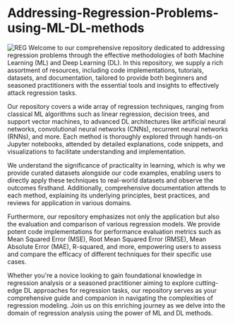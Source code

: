 # Addressing-Regression-Problems-using-ML-DL-methods
![REG](https://trainings.internshala.com/blog/wp-content/uploads/2023/07/Regression-in-machine-learning-1.jpg)
Welcome to our comprehensive repository dedicated to addressing regression problems through the effective methodologies of both Machine Learning (ML) and Deep Learning (DL). In this repository, we supply a rich assortment of resources, including code implementations, tutorials, datasets, and documentation, tailored to provide both beginners and seasoned practitioners with the essential tools and insights to effectively attack regression tasks.

Our repository covers a wide array of regression techniques, ranging from classical ML algorithms such as linear regression, decision trees, and support vector machines, to advanced DL architectures like artificial neural networks, convolutional neural networks (CNNs), recurrent neural networks (RNNs), and more. Each method is thoroughly explored through hands-on Jupyter notebooks, attended by detailed explanations, code snippets, and visualizations to facilitate understanding and implementation.

We understand the significance of practicality in learning, which is why we provide curated datasets alongside our code examples, enabling users to directly apply these techniques to real-world datasets and observe the outcomes firsthand. Additionally, comprehensive documentation attends to each method, explaining its underlying principles, best practices, and reviews for application in various domains.

Furthermore, our repository emphasizes not only the application but also the evaluation and comparison of various regression models. We provide potent code implementations for performance evaluation metrics such as Mean Squared Error (MSE), Root Mean Squared Error (RMSE), Mean Absolute Error (MAE), R-squared, and more, empowering users to assess and compare the efficacy of different techniques for their specific use cases.

Whether you're a novice looking to gain foundational knowledge in regression analysis or a seasoned practitioner aiming to explore cutting-edge DL approaches for regression tasks, our repository serves as your comprehensive guide and companion in navigating the complexities of regression modeling. Join us on this enriching journey as we delve into the domain of regression analysis using the power of ML and DL methods.
